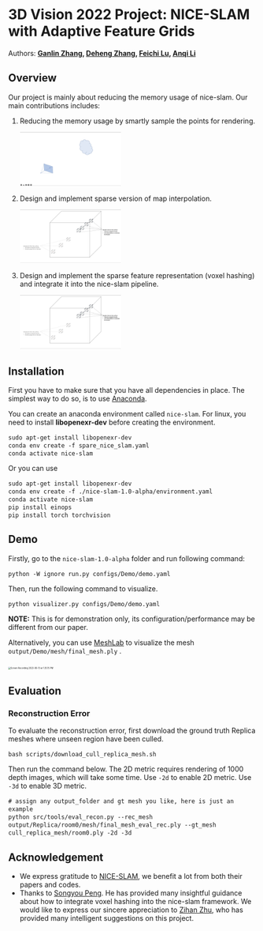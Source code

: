 # 3D Vision 2022 Project: NICE-SLAM with Adaptive Feature Grids

Authors: **[Ganlin Zhang](https://ganlinzhang.xyz), [Deheng Zhang](https://dehezhang2.github.io/), [Feichi Lu](https://github.com/Caroline171840094), [Anqi Li](https://github.com/AngieALAL)**
<!---  
## Milestones

- [x] **March 07:** Group formation and project selection
- [x] **March 13**: Proposal
- [x] **March 14:** Proposal presentations
- [x] **March 14 - March 21:** Literature Reviewing
- [x] **March 14 - April 25:** Correctly allocate sparse feature voxels based on ground truth camera pose and depth image. Avoid using any dense arrays for storage (No need to use NICE-SLAM) => don’t need the source code
- [x] **April 25:** Midterm presentations
- [x] **April 25 - May 16:** Integrate into NICE-SLAM, features can be updated correctly
- [x] **May 16 - May 25:** Solve interpolation and sample points problem
- [x] **May 25 - May 30:** Do experiments on different datasets.
- [x] **May 30:** Final project presentations
- [x] **May 30 - June 13:** Final project reports
--->
## Overview

Our project is mainly about reducing the memory usage of nice-slam. Our main contributions includes:

1. Reducing the memory usage by smartly sample the points for rendering.

   <img src="assets/Screen Recording 2022-06-13 at 1.49.43 PM-5121733.gif" alt="Screen Recording 2022-06-13 at 1.49.43 PM" style="zoom:20%;" />

2. Design and implement sparse version of map interpolation.

   <img src="assets/Screen Recording 2022-06-13 at 1.49.43 PM-5121895.gif" alt="Screen Recording 2022-06-13 at 1.49.43 PM" style="zoom:20%;" />

3. Design and implement the sparse feature representation (voxel hashing) and integrate it into the nice-slam pipeline.

   <img src="assets/Screen Recording 2022-06-13 at 1.49.43 PM.gif" alt="Screen Recording 2022-06-13 at 1.49.43 PM" style="zoom:20%;" />

   

## Installation

First you have to make sure that you have all dependencies in place. The simplest way to do so, is to use [Anaconda](https://www.anaconda.com/).

You can create an anaconda environment called `nice-slam`. For linux, you need to install **libopenexr-dev** before creating the environment.

```
sudo apt-get install libopenexr-dev
conda env create -f spare_nice_slam.yaml
conda activate nice-slam
```

Or you can use 

```
sudo apt-get install libopenexr-dev
conda env create -f ./nice-slam-1.0-alpha/environment.yaml
conda activate nice-slam
pip install einops
pip install torch torchvision
```

## Demo

Firstly, go to the `nice-slam-1.0-alpha` folder and run following command:

```
python -W ignore run.py configs/Demo/demo.yaml
```

Then, run the following command to visualize.

```
python visualizer.py configs/Demo/demo.yaml 
```

**NOTE:** This is for demonstration only, its configuration/performance may be different from our paper.

Alternatively, you can use [MeshLab](https://www.meshlab.net/) to visualize the mesh  `output/Demo/mesh/final_mesh.ply` . 

<img src="assets/Screen Recording 2022-06-13 at 1.35.15 PM.gif" alt="Screen Recording 2022-06-13 at 1.35.15 PM" style="zoom:30%;" />

## Evaluation

### Reconstruction Error

To evaluate the reconstruction error, first download the ground truth Replica meshes where unseen region have been culled.

```
bash scripts/download_cull_replica_mesh.sh
```

Then run the command below. The 2D metric requires rendering of 1000 depth images, which will take some time. Use `-2d` to enable 2D metric. Use `-3d` to enable 3D metric.

```
# assign any output_folder and gt mesh you like, here is just an example
python src/tools/eval_recon.py --rec_mesh output/Replica/room0/mesh/final_mesh_eval_rec.ply --gt_mesh cull_replica_mesh/room0.ply -2d -3d
```

## Acknowledgement

- We express gratitude to [NICE-SLAM](https://pengsongyou.github.io/nice-slam), we benefit a lot from both their papers and codes.
- Thanks to [Songyou Peng](https://pengsongyou.github.io/). He has provided many insightful guidance about how to integrate voxel hashing into the nice-slam framework. We would like to express our sincere appreciation to [Zihan Zhu](https://zzh2000.github.io/), who has provided many intelligent suggestions on this project. 
